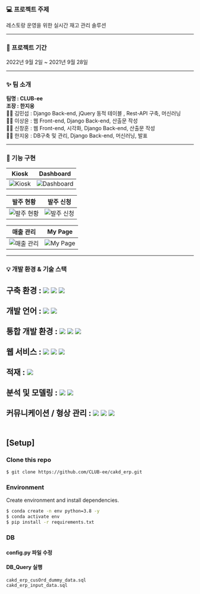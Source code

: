 ### 💻 프로젝트 주제

레스토랑 운영을 위한 실시간 재고 관리 솔루션

---

### 📆 프로젝트 기간

2022년 9월 2일 ~ 2021년 9월 28일

---

### ✨ 팀 소개

**팀명 : CLUB-ee** \
**조장 : 한지웅** \
👨‍💻 김민섭 : Django Back-end, jQuery 동적 테이블 , Rest-API 구축, 머신러닝 \
👨‍💻 이상윤 : 웹 Front-end, Django Back-end, 산출문 작성 \
👨‍💻 신창훈 : 웹 Front-end, 시각화, Django Back-end, 산출문 작성 \
👨‍💻 한지웅 : DB구축 및 관리, Django Back-end, 머신러닝, 발표

---

### 🎨 기능 구현

| Kiosk                                                                                                           | Dashboard                                                                                                            |
| --------------------------------------------------------------------------------------------------------------- | --------------------------------------------------------------------------------------------------------------- |
| ![Kiosk](https://user-images.githubusercontent.com/96277148/234779393-68c0d55f-8f3d-40bc-a8fd-7db12f8cbe03.png) | ![Dashboard](https://user-images.githubusercontent.com/96277148/234780065-e3f75ae6-c2e0-4a84-8f0b-e3e40df5da4a.png) |

| 발주 현황                                                                                                           | 발주 신청                                                                                                           |
| -------------------------------------------------------------------------------------------------------------- | ------------------------------------------------------------------------------------------------------------------- |
| ![발주 현황](https://user-images.githubusercontent.com/96277148/234780188-5fc16da1-eea3-4209-9ac4-e79ee31f8b92.png) | ![발주 신청](https://user-images.githubusercontent.com/96277148/234780219-8f548dcb-9bcb-4bf5-861c-b90e782445d3.png) |

| 매출 관리                                                                                                           | My Page                                                                                                           |
| -------------------------------------------------------------------------------------------------------------------- | --------------------------------------------------------------------------------------------------------------- |
| ![매출 관리](https://user-images.githubusercontent.com/96277148/234780464-b0c35290-1234-46d1-9c47-d06dced68383.png) | ![My Page](https://user-images.githubusercontent.com/96277148/234780484-c6ab0aeb-62cc-48f5-acd2-105ae5154dc6.png) |


---

### 💡 개발 환경 & 기술 스택

**구축 환경** :
<img src="https://img.shields.io/badge/macOS-7D929E??style=plastic&logo=macOS&logoColor=000000"/>
<img src="https://img.shields.io/badge/Windows-7D929E??style=plastic&logo=Windows&logoColor=0078D6"/>
<img src="https://img.shields.io/badge/Ubuntu-7D929E??style=plastic&logo=Ubuntu&logoColor=E95420"/></br>
</br>
**개발 언어** :
<img src="https://img.shields.io/badge/Python-7D929E??style=flat-square&logo=python&logoColor=3776AB"/>
<img src="https://img.shields.io/badge/JavaScript-7D929E??style=flat-square&logo=javascript&logoColor=F7DF1E"/></br>
</br>
**통합 개발 환경** :
<img src="https://img.shields.io/badge/Jupyter-7D929E??style=plastic&logo=Jupyter&logoColor=F37626"/>
<img src="https://img.shields.io/badge/VSC-7D929E??style=plastic&logo=visualstudiocode&logoColor=007ACC"/>
<img src="https://img.shields.io/badge/Anaconda-7D929E??style=plastic&logo=anaconda&logoColor=44A833"/></br>
</br>
**웹 서비스** :
<img src="https://img.shields.io/badge/Django-7D929E??style=plastic&logo=Django&logoColor=092E20"/>
<img src="https://img.shields.io/badge/jQuery-7D929E??style=plastic&logo=jquery&logoColor=0769AD"/>
<img src="https://img.shields.io/badge/BootStrap-7D929E??style=plastic&logo=bootstrap&logoColor=#7952B3"/></br>
</br>
**적재** :
<img src="https://img.shields.io/badge/MySQL-7D929E??style=flat-square&logo=MySQL&logoColor=4479A1"/></br>
</br>
**분석 및 모델링** :
<img src="https://img.shields.io/badge/Pandas-7D929E??style=plastic&logo=pandas&logoColor=150458"/>
<img src="https://img.shields.io/badge/Scikit_Learn-7D929E??style=plastic&logo=scikit-learn&logoColor=#F7931E"/></br>
</br>
**커뮤니케이션 / 형상 관리** :
<img src="https://img.shields.io/badge/GitHub-7D929E??style=flat-square&logo=GitHub&logoColor=181717"/>
<img src="https://img.shields.io/badge/Notion-7D929E??style=flat-square&logo=Notion&logoColor=000000"/>
<img src="https://img.shields.io/badge/Zoom-7D929E??style=flat-square&logo=Zoom&logoColor=2D8CFF"/></br>
</br>
---
## [Setup]

### Clone this repo

```bash
$ git clone https://github.com/CLUB-ee/cakd_erp.git
```

### Environment

Create environment and install dependencies.

```bash
$ conda create -n env python=3.8 -y
$ conda activate env
$ pip install -r requirements.txt
```

### DB
#### config.py 파일 수정

#### DB_Query 실행
```
cakd_erp_cusOrd_dummy_data.sql
cakd_erp_input_data.sql
```


